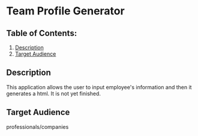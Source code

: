 # Team Profile Generator
## Table of Contents:
  1. [Description](#description) 
  2. [Target Audience](#target)
 

## Description
 This application allows the user to input employee's information and then it generates a html. It is not yet finished.
## Target Audience
professionals/companies

